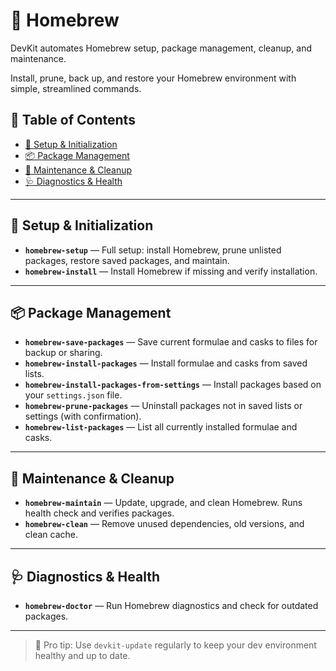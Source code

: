 # 🍺 Homebrew

DevKit automates Homebrew setup, package management, cleanup, and maintenance.

Install, prune, back up, and restore your Homebrew environment with simple, streamlined commands.

## 📑 Table of Contents

- [🔧 Setup & Initialization](#-setup--initialization)
- [📦 Package Management](#-package-management)
- [🧹 Maintenance & Cleanup](#-maintenance--cleanup)
- [🩺 Diagnostics & Health](#-diagnostics--health)

---

## 🔧 Setup & Initialization

- **`homebrew-setup`** — Full setup: install Homebrew, prune unlisted packages, restore saved packages, and maintain.
- **`homebrew-install`** — Install Homebrew if missing and verify installation.

---

## 📦 Package Management

- **`homebrew-save-packages`** — Save current formulae and casks to files for backup or sharing.
- **`homebrew-install-packages`** — Install formulae and casks from saved lists.
- **`homebrew-install-packages-from-settings`** — Install packages based on your `settings.json` file.
- **`homebrew-prune-packages`** — Uninstall packages not in saved lists or settings (with confirmation).
- **`homebrew-list-packages`** — List all currently installed formulae and casks.

---

## 🧹 Maintenance & Cleanup

- **`homebrew-maintain`** — Update, upgrade, and clean Homebrew. Runs health check and verifies packages.
- **`homebrew-clean`** — Remove unused dependencies, old versions, and clean cache.

---

## 🩺 Diagnostics & Health

- **`homebrew-doctor`** — Run Homebrew diagnostics and check for outdated packages.

---

> 🚀 Pro tip: Use `devkit-update` regularly to keep your dev environment healthy and up to date.
